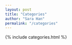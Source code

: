 ```yaml
---
layout: post
title: "Categories"
author: "Sara Han"
permalink: "/categories"
---
```


{% include categories.html %}